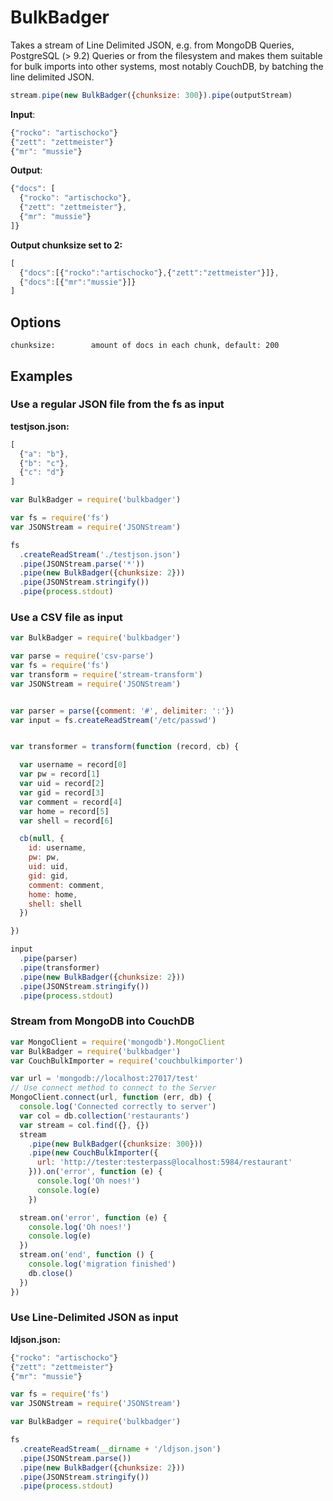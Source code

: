 # BulkBadger


Takes a stream of Line Delimited JSON, e.g. from MongoDB Queries,
PostgreSQL (> 9.2) Queries or from the filesystem and makes them
suitable for bulk imports into other systems, most notably CouchDB, by
batching the line delimited JSON.


```js
stream.pipe(new BulkBadger({chunksize: 300}).pipe(outputStream)
```

**Input**:

```js
{"rocko": "artischocko"}
{"zett": "zettmeister"}
{"mr": "mussie"}
```

**Output**:

```js
{"docs": [
  {"rocko": "artischocko"},
  {"zett": "zettmeister"},
  {"mr": "mussie"}
]}
```

**Output chunksize set to 2:**

```js
[
  {"docs":[{"rocko":"artischocko"},{"zett":"zettmeister"}]},
  {"docs":[{"mr":"mussie"}]}
]
```

## Options

```
chunksize:        amount of docs in each chunk, default: 200
```


## Examples

### Use a regular JSON file from the fs as input

**testjson.json:**

```js
[
  {"a": "b"},
  {"b": "c"},
  {"c": "d"}
]

```

```js
var BulkBadger = require('bulkbadger')

var fs = require('fs')
var JSONStream = require('JSONStream')

fs
  .createReadStream('./testjson.json')
  .pipe(JSONStream.parse('*'))
  .pipe(new BulkBadger({chunksize: 2}))
  .pipe(JSONStream.stringify())
  .pipe(process.stdout)

```

### Use a CSV file as input


```js
var BulkBadger = require('bulkbadger')

var parse = require('csv-parse')
var fs = require('fs')
var transform = require('stream-transform')
var JSONStream = require('JSONStream')


var parser = parse({comment: '#', delimiter: ':'})
var input = fs.createReadStream('/etc/passwd')


var transformer = transform(function (record, cb) {

  var username = record[0]
  var pw = record[1]
  var uid = record[2]
  var gid = record[3]
  var comment = record[4]
  var home = record[5]
  var shell = record[6]

  cb(null, {
    id: username,
    pw: pw,
    uid: uid,
    gid: gid,
    comment: comment,
    home: home,
    shell: shell
  })

})

input
  .pipe(parser)
  .pipe(transformer)
  .pipe(new BulkBadger({chunksize: 2}))
  .pipe(JSONStream.stringify())
  .pipe(process.stdout)

```

### Stream from MongoDB into CouchDB

```js
var MongoClient = require('mongodb').MongoClient
var BulkBadger = require('bulkbadger')
var CouchBulkImporter = require('couchbulkimporter')

var url = 'mongodb://localhost:27017/test'
// Use connect method to connect to the Server
MongoClient.connect(url, function (err, db) {
  console.log('Connected correctly to server')
  var col = db.collection('restaurants')
  var stream = col.find({}, {})
  stream
    .pipe(new BulkBadger({chunksize: 300}))
    .pipe(new CouchBulkImporter({
      url: 'http://tester:testerpass@localhost:5984/restaurant'
    })).on('error', function (e) {
      console.log('Oh noes!')
      console.log(e)
    })

  stream.on('error', function (e) {
    console.log('Oh noes!')
    console.log(e)
  })
  stream.on('end', function () {
    console.log('migration finished')
    db.close()
  })
})
```

### Use Line-Delimited JSON as input

**ldjson.json:**

```js
{"rocko": "artischocko"}
{"zett": "zettmeister"}
{"mr": "mussie"}
```

```js
var fs = require('fs')
var JSONStream = require('JSONStream')

var BulkBadger = require('bulkbadger')

fs
  .createReadStream(__dirname + '/ldjson.json')
  .pipe(JSONStream.parse())
  .pipe(new BulkBadger({chunksize: 2}))
  .pipe(JSONStream.stringify())
  .pipe(process.stdout)
  ```
